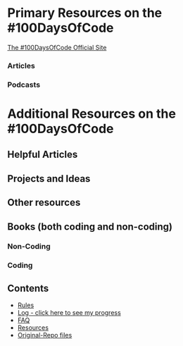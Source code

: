 # Primary Resources on the #100DaysOfCode

[The #100DaysOfCode Official Site](http://100daysofcode.com/)

### Articles
<!-- 1. [Join the #100DaysOfCode](https://medium.freecodecamp.com/join-the-100daysofcode-556ddb4579e4) freeCodeCamp Medium
2. [Boot Up 2017 with the #100DaysOfCode Challenge](https://medium.freecodecamp.com/start-2017-with-the-100daysofcode-improved-and-updated-18ce604b237b) freeCodeCamp Medium 
3. [Resistance, Habit Change and the #100DaysOfCode Movement](https://studywebdevelopment.com/100-days-of-code.html) StudyWebDevelopment Blog -->

### Podcasts

# Additional Resources on the #100DaysOfCode

## Helpful Articles
<!-- 1. [Gentle Explanation of 'this keyword in JavaScript](http://rainsoft.io/gentle-explanation-of-this-in-javascript/) -->

## Projects and Ideas
<!-- 1. [FreeCodeCamp](https://www.freecodecamp.com)
2. [The Odin Project](http://www.theodinproject.com/) -->

## Other resources
<!-- 1. [CodeNewbie - #100DaysOfCode Slack Channel](https://codenewbie.typeform.com/to/uwsWlZ) -->

## Books (both coding and non-coding)

### Non-Coding
<!-- 1. ["The War of Art" by Steven Pressfield](http://www.goodreads.com/book/show/1319.The_War_of_Art)
2. ["The Obstacle is the Way" by Ryan Holiday](http://www.goodreads.com/book/show/18668059-the-obstacle-is-the-way?ac=1&from_search=true)
3. ["Ego is the Enemy" by Ryan Holiday](http://www.goodreads.com/book/show/27036528-ego-is-the-enemy?from_search=true&search_version=service)
4. ["Meditations" by Marcus Aurelius](https://www.goodreads.com/book/show/662925.Meditations) -->

### Coding
<!-- 1. "Professional Node.js" by Teixeira
2. ["Eloquent Javascript" by Marijn Haverbeke](http://eloquentjavascript.net/) - available online (free) & as a paperback
3. "Mastering JavaScript" by Ved Antani -->

## Contents
* [Rules](rules.md)
* [Log - click here to see my progress](log.md)
* [FAQ](original-repo/FAQ.md)
* [Resources](resources.md)
* [Original-Repo files](original-repo)

